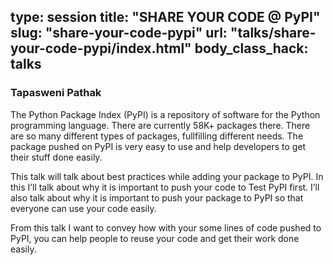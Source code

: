 type: session
title: "SHARE YOUR CODE @ PyPI"
slug: "share-your-code-pypi"
url: "talks/share-your-code-pypi/index.html"
body_class_hack: talks
---

### Tapasweni Pathak

The Python Package Index (PyPI) is a repository of software for the Python programming language. There are currently 58K+ packages there. There are so many different types of packages, fullfilling different needs. The package pushed on PyPI is very easy to use and help developers to get their stuff done easily.

This talk will talk about best practices while adding your package to PyPI. In this I’ll talk about why it is important to push your code to Test PyPI first. I’ll also talk about why it is important to push your package to PyPI so that everyone can use your code easily.

From this talk I want to convey how with your some lines of code pushed to PyPI, you can help people to reuse your code and get their work done easily.